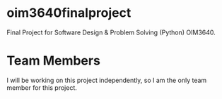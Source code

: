 # oim3640finalproject
Final Project for Software Design &amp; Problem Solving (Python) OIM3640. 

# Team Members
I will be working on this project independently, so I am the only team member for this project.
